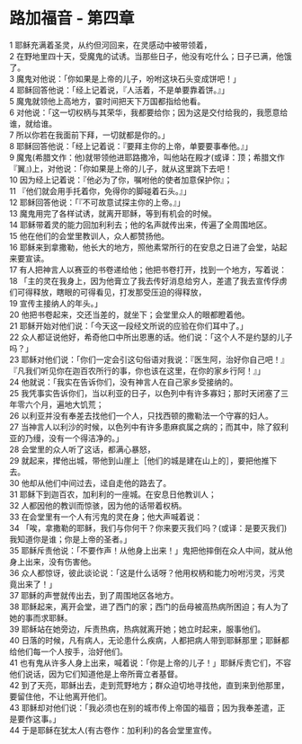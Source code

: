 # 路加福音 - 第四章
  
 1 耶稣充满着圣灵，从约但河回来，在灵感动中被带领着，  
 2 在野地里四十天，受魔鬼的试诱。当那些日子，他没有吃什么；日子已满，他饿了。  
 3 魔鬼对他说：「你如果是上帝的儿子，吩咐这块石头变成饼吧！」  
 4 耶稣回答他说：「经上记着说，『人活着，不是单要靠着饼。』」  
 5 魔鬼就领他上高地方，霎时间把天下万国都指给他看。  
 6 对他说：「这一切权柄与其荣华，我都要给你；因为这是交付给我的，我愿意给谁，就给谁。  
 7 所以你若在我面前下拜，一切就都是你的。」  
 8 耶稣回答他说：「经上记着说：『要拜主你的上帝，单要要事奉他。』」  
 9 魔鬼(希腊文作：他)就带领他进耶路撒冷，叫他站在殿才(或译：顶；希腊文作『翼』)上，对他说：「你如果是上帝的儿子，就从这里跳下去吧！  
 10 因为经上记着说：『他必为了你，嘱咐他的使者加意保护你』；  
 11 『他们就会用手托着你，免得你的脚碰着石头。』」  
 12 耶稣回答他说：「『不可故意试探主你的上帝。』」  
 13 魔鬼用完了各样试诱，就离开耶稣，等到有机会的时候。  
 14 耶稣带着灵的能力回加利利去；他的名声就传出来，传遍了全周围地区。  
 15 他在他们的会堂里教训人，众人都赞扬他。  
 16 耶稣来到拿撒勒，他长大的地方，照他素常所行的在安息之日进了会堂，站起来要宣读。  
 17 有人把神言人以赛亚的书卷递给他；他把书卷打开，找到一个地方，写着说：  
 18 「主的灵在我身上，因为他膏立了我去传好消息给穷人，差遣了我去宣传俘虏们可得释放，瞎眼的可得看见，打发那受压迫的得释放，  
 19 宣传主接纳人的年头。」  
 20 他把书卷起来，交还当差的，就坐下；会堂里众人的眼都瞪着他。  
 21 耶稣开始对他们说：「今天这一段经文所说的应验在你们耳中了。」  
 22 众人都证说他好，希奇他口中所出恩惠的话。他们说：「这个人不是约瑟的儿子吗？」  
 23 耶稣对他们说：「你们一定会引这句俗语对我说：『医生阿，治好你自己吧！』『凡我们听见你在迦百农所行的事，你也该在这里，在你的家乡行阿！』」  
 24 他就说：「我实在告诉你们，没有神言人在自己家乡受接纳的。  
 25 我凭事实告诉你们，当以利亚的日子，以色列中有许多寡妇；那时天闭塞了三年零六个月，遍地大饥荒；  
 26 以利亚并没有奉差去找他们一个人，只找西顿的撒勒法一个守寡的妇人。  
 27 当神言人以利沙的时候，以色列中有许多患麻疯属之病的；而其中，除了叙利亚的乃缦，没有一个得洁净的。」  
 28 会堂里的众人听了这话，都满心暴怒，  
 29 就起来，撵他出城，带他到山崖上［他们的城是建在山上的］，要把他推下去。  
 30 他却从他们中间过去，迳自走他的路去了。  
 31 耶稣下到迦百农，加利利的一座城。在安息日他教训人；  
 32 人都因他的教训而惊骇，因为他的话带着权柄。  
 33 在会堂里有一个人有污鬼的灵在身；他大声喊着说：  
 34 「唉，拿撒勒的耶稣，我们与你何干？你来要灭我们吗？(或译：是要灭我们)我知道你是谁；你是上帝的圣者。」  
 35 耶稣斥责他说：「不要作声！从他身上出来！」鬼把他摔倒在众人中间，就从他身上出来，没有伤害他。  
 36 众人都惊讶，彼此谈论说：「这是什么话呀？他用权柄和能力吩咐污灵，污灵竟出来了！」  
 37 耶稣的声誉就传出去，到了周围地区各地方。  
 38 耶稣起来，离开会堂，进了西门的家；西门的岳母被高热病所困迫；有人为了她的事而求耶稣。  
 39 耶稣站在她旁边，斥责热病，热病就离开她；她立时起来，服事他们。  
 40 日落的时候，凡有病人，无论患什么疾病，人都把病人带到耶稣那里；耶稣都给他们每一个人按手，治好他们。  
 41 也有鬼从许多人身上出来，喊着说：「你是上帝的儿子！」耶稣斥责它们，不容他们说话，因为它们知道他是上帝所膏立者基督。  
 42 到了天亮，耶稣出去，走到荒野地方；群众迫切地寻找他，直到来到他那里，要留住他，不让他离开他们。  
 43 耶稣却对他们说：「我必须也在别的城市传上帝国的福音；因为我奉差遣，正是要作这事。」  
 44 于是耶稣在犹太人(有古卷作：加利利)的各会堂里宣传。